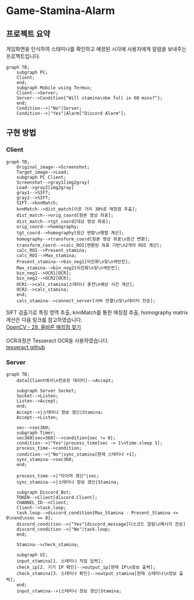 # Game-Stamina-Alarm
## 프로젝트 요약
게임화면을 인식하여 스태미나를 확인하고 예정된 시각에 사용자에게 알람을 보내주는 프로젝트입니다.

```mermaid
graph TB;
    subgraph PC;
    Client;
    end;
    subgraph Mobile using Termux;
    Client-->Server;
    Server-->Condition{"Will stamina\nbe full in 60 mins?"};
    end;
    Condition-->|"No"|Server;
    Condition-->|"Yes"|Alarm["Discord Alarm"];
```

## 구현 방법
### Client
```mermaid
graph TB;
    Original_image-->Screenshot;
    Target_image-->Load;
    subgraph PC Client;
    Screenshot-->gray1[img2gray]
    Load-->gray2[img2gray]
    gray1-->SIFT;
    gray2-->SIFT;
    SIFT-->knnMatch;
    knnMatch-->dist_match[이웃 거리 30%로 매칭점 추출];
    dist_match-->orig_coord[원본 영상 좌표];
    dist_match-->tgt_coord[대상 영상 좌표];
    orig_coord-->homography;
    tgt_coord-->homography[원근 변환\n행렬 계산];
    homography-->transform_coord[원본 영상 좌표\n원근 변환];
    transform_coord-->calc_ROI[변환된 좌표 기반\n2개의 ROI 계산];
    calc_ROI-->Present_stamina;
    calc_ROI-->Max_stamina;
    Present_stamina-->bin_neg1[이진화\n및\n색반전];
    Max_stamina-->bin_neg2[이진화\n및\n색반전];
    bin_neg1-->OCR1[OCR];
    bin_neg2-->OCR2[OCR];
    OCR1-->calc_stamina[스태미나 충전\n예상 시간 계산];
    OCR2-->calc_stamina;
    end;
    calc_stamina-->connect_server[서버 연결\n및\n데이터 전송];
```
SIFT 검출기로 특징 영역 추출, knnMatch를 통한 매칭점 추출, homography matrix계산은 다음 링크를 참고하였습니다.  
[OpenCV - 29. 올바른 매칭점 찾기](https://bkshin.tistory.com/entry/OpenCV-29-%EC%98%AC%EB%B0%94%EB%A5%B8-%EB%A7%A4%EC%B9%AD%EC%A0%90-%EC%B0%BE%EA%B8%B0)  
<br>
OCR과정은 Tesseract OCR을 사용하였습니다.  
[tesseract github](https://github.com/UB-Mannheim/tesseract)  

### Server
```mermaid
graph TB;
    data[Client에서\n전송된 데이터]-->Accept;

    subgraph Server Socket;
    Socket-->Listen;
    Listen-->Accept;
    end;
    Accept-->|스태미나 정보 갱신|Stamina;
    Accept-->Listen;

    sec-->sec360;
    subgraph Timer;
    sec360[sec=360]-->condition{sec != 0};
    condition-->|"Yes"|process_time[sec -= 1\ntime.sleep 1];
    process_time-->condition;
    condition-->|"No"|sync_stamina[현재 스태미나 +1];
    sync_stamina-->sec360;
    end;

    process_time-->|"타이머 갱신"|sec;
    sync_stamina-->|스태미나 정보 갱신|Stamina;

    subgraph Discord_Bot;
    TOKEN-->Client[discord.Client];
    CHANNEL_ID-->Client;
    Client-->task.loop;
    task.loop-->discord_condition{Max_Stamina - Present_Stamina <= 0\nand\nsec == 0};
    discord_condition-->|"Yes"|discord_message[디스코드 알림\n메시지 전송]
    discord_condition-->|"No"|task.loop;
    end;

    Stamina-->check_stamina;
    
    subgraph UI;
    input_stamina[1. 스태미나 직접 입력];
    check_ip[2. 기기 IP 확인]-->output_ip[현재 IP\n정보 출력];
    check_stamina[3. 스태미나 확인]-->output_stamina[현재 스태미나\n정보 출력];
    end;
    input_stamina-->|스태미나 정보 갱신|Stamina;
```
